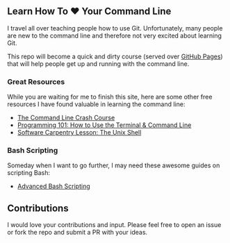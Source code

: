 ## Learn How To :heart: Your Command Line

I travel all over teaching people how to use Git. Unfortunately, many people are new to the command line and therefore not very excited about learning Git.

This repo will become a quick and dirty course (served over [GitHub Pages](pages.github.com)) that will help people get up and running with the command line.

### Great Resources

While you are waiting for me to finish this site, here are some other free resources I have found valuable in learning the command line:

- [The Command Line Crash Course](http://cli.learncodethehardway.org/book/)
- [Programming 101: How to Use the Terminal & Command Line](http://www.galvanize.com/blog/how-to-use-the-terminal-command-line/#.Vry5rpMrKqA)
- [Software Carpentry Lesson: The Unix Shell](http://swcarpentry.github.io/shell-novice/)

### Bash Scripting

Someday when I want to go further, I may need these awesome guides on scripting Bash:

- [Advanced Bash Scripting](http://www.tldp.org/LDP/abs/html/index.html)

## Contributions

I would love your contributions and input. Please feel free to open an issue or fork the repo and submit a PR with your ideas.
